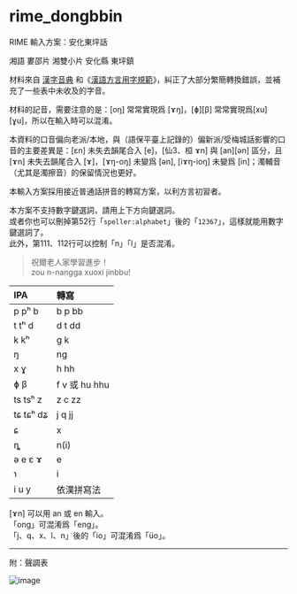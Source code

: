 # rime_dongbbin
 RIME 輸入方案：安化東坪話

湘語 婁邵片 湘雙小片 安化縣 東坪鎮

材料來自 [漢字音典](https://github.com/osfans/MCPDict) 和《[漢語方言用字規範](https://fangyanzi.vercel.app/)》，糾正了大部分繁簡轉換錯誤，並補充了一些表中未收及的字音。

材料的記音，需要注意的是：[oŋ] 常常實現爲 [ɤŋ]，[ɸ][β] 常常實現爲[xu][ɣu]，所以在輸入時可以混淆。

本資料的口音偏向老派/本地，與（語保平臺上記錄的）偏新派/受梅城話影響的口音的主要差異是：[ɛn] 未失去韻尾合入 [e]，[仙3、桓 ɤn] 與 [an][ən] 區分，且 [ɤn] 未失去韻尾合入 [ɤ]，[ɤŋ-oŋ] 未變爲 [ən], [iɤŋ-ioŋ] 未變爲 [in]；濁輔音（尤其是濁擦音）的保留情況也更好。

本輸入方案採用接近普通話拼音的轉寫方案，以利方言初習者。

本方案不支持數字鍵選詞，請用上下方向鍵選詞。<br>
或者你也可以刪掉第52行「`speller:alphabet`」後的「`12367`」，這樣就能用數字鍵選詞了。<br>
此外，第111、112行可以控制「n」「l」是否混淆。

> 祝爾老人家學習進步！<br>
> zou n-nangga xuoxi jinbbu!

|IPA|轉寫|
|:---|:---|
|p pʰ b|b p bb|
|t tʰ d|d t dd|
|k kʰ|g k|
|ŋ|ng|
|x ɣ|h hh|
|ɸ β|f v 或 hu hhu|
|ts tsʰ z|z c zz|
|tɕ tɕʰ dʑ|j q jj|
|ɕ|x|
|ȵ|n(i)|
|ə e ɛ ɤ|e|
|ɿ|i|
|i u y|依漢拼寫法|

[ɤn] 可以用 an 或 en 輸入。<br>
「ong」可混淆爲「eng」。<br>
「j、q、x、l、n」後的「io」可混淆爲「üo」。

---
附：聲調表
	
![image](https://github.com/user-attachments/assets/39927e0c-65c2-4851-9ea4-248c519b6a0f)
